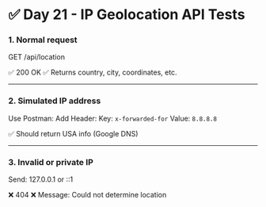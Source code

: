 # ✅ Day 21 - IP Geolocation API Tests

### 1. Normal request
GET /api/location

✅ 200 OK
✅ Returns country, city, coordinates, etc.

---

### 2. Simulated IP address
Use Postman: Add Header:
Key: `x-forwarded-for`
Value: `8.8.8.8`

✅ Should return USA info (Google DNS)

---

### 3. Invalid or private IP
Send: 127.0.0.1 or ::1

❌ 404
❌ Message: Could not determine location
